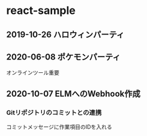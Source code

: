 # react-sample
## 2019-10-26 ハロウィンパーティ

## 2020-06-08 ポケモンパーティ
オンラインツール重要

## 2020-10-07 ELMへのWebhook作成
### Gitリポジトリのコミットとの連携
コミットメッセージに作業項目のIDを入れる
